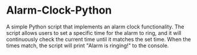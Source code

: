 # Alarm-Clock-Python
A simple Python script that implements an alarm clock functionality. The script allows users to set a specific time for the alarm to ring, and it will continuously check the current time until it matches the set time. When the times match, the script will print "Alarm is ringing!" to the console.
